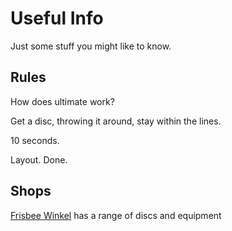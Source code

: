 
# Useful Info

Just some stuff you might like to know.

## Rules

How does ultimate work?

Get a disc, throwing it around, stay within the lines.

10 seconds.

Layout. Done.

## Shops

[Frisbee Winkel](http://frisbeewinkel.nl) has a range of discs and equipment
